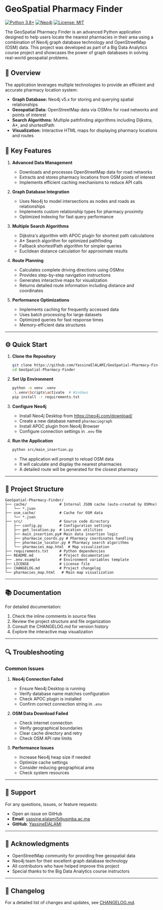 # GeoSpatial Pharmacy Finder

[![Python 3.8+](https://img.shields.io/badge/python-3.8+-blue.svg)](https://www.python.org/downloads/)
[![Neo4j](https://img.shields.io/badge/neo4j-v5.x-blue.svg)](https://neo4j.com/)
[![License: MIT](https://img.shields.io/badge/License-MIT-yellow.svg)](https://opensource.org/licenses/MIT)

The GeoSpatial Pharmacy Finder is an advanced Python application designed to help users locate the nearest pharmacies in their area using a combination of Neo4j graph database technology and OpenStreetMap (OSM) data. This project was developed as part of a Big Data Analytics course project and showcases the power of graph databases in solving real-world geospatial problems.

## 🌟 Overview

The application leverages multiple technologies to provide an efficient and accurate pharmacy location system:

- **Graph Database:** Neo4j v5.x for storing and querying spatial relationships
- **Geospatial Data:** OpenStreetMap data via OSMnx for road networks and points of interest
- **Search Algorithms:** Multiple pathfinding algorithms including Dijkstra, A*, and shortestPath
- **Visualization:** Interactive HTML maps for displaying pharmacy locations and routes

## 🚀 Key Features

1. **Advanced Data Management**
   - Downloads and processes OpenStreetMap data for road networks
   - Extracts and stores pharmacy locations from OSM points of interest
   - Implements efficient caching mechanisms to reduce API calls

2. **Graph Database Integration**
   - Uses Neo4j to model intersections as nodes and roads as relationships
   - Implements custom relationship types for pharmacy proximity
   - Optimized indexing for fast query performance

3. **Multiple Search Algorithms**
   - Dijkstra's algorithm with APOC plugin for shortest path calculations
   - A* Search algorithm for optimized pathfinding
   - Fallback shortestPath algorithm for simpler queries
   - Euclidean distance calculation for approximate results

4. **Route Planning**
   - Calculates complete driving directions using OSMnx
   - Provides step-by-step navigation instructions
   - Generates interactive maps for visualization
   - Returns detailed route information including distance and coordinates

5. **Performance Optimizations**
   - Implements caching for frequently accessed data
   - Uses batch processing for large datasets
   - Optimized queries for fast response times
   - Memory-efficient data structures

---

## ⚙️ Quick Start

1. **Clone the Repository**
   ```bash
   git clone https://github.com/YassineElALAMI/GeoSpatial-Pharmacy-Finder.git
   cd GeoSpatial-Pharmacy-Finder
   ```

2. **Set Up Environment**
   ```bash
   python -m venv .venv
   .\.venv\Scripts\activate  # Windows
   pip install -r requirements.txt
   ```

3. **Configure Neo4j**
   - Install Neo4j Desktop from https://neo4j.com/download/
   - Create a new database named `pharmaciegraph`
   - Install APOC plugin from Neo4j Browser
   - Configure connection settings in `.env` file

4. **Run the Application**
   ```bash
   python src/main_insertion.py
   ```
   - The application will prompt to reload OSM data
   - It will calculate and display the nearest pharmacies
   - A detailed route will be generated for the closest pharmacy

---

## 📂 Project Structure

```
GeoSpatial-Pharmacy-Finder/
├── cache/               # Internal JSON cache (auto-created by OSMnx)
│   └── *.json
├── osm_cache/           # Cache for OSM data
│   └── *.json
├── src/                 # Source code directory
│   ├── config.py        # Configuration settings
│   ├── get_location.py  # Location utilities
│   ├── main_insertion.py# Main data insertion logic
│   ├── pharmacie_coords.py # Pharmacy coordinates handling
│   ├── pharmacie_locator.py # Pharmacy search algorithms
│   └── pharmacies_map.html  # Map visualization
├── requirements.txt     # Python dependencies
├── README.md            # Project documentation
├── .env.example         # Environment variables template
├── LICENSE              # License file
├── CHANGELOG.md         # Project changelog
└── pharmacies_map.html   # Main map visualization
```

---

## 📚 Documentation

For detailed documentation:
1. Check the inline comments in source files
2. Review the project structure and file organization
3. Consult the CHANGELOG.md for version history
4. Explore the interactive map visualization

---

## 🔍 Troubleshooting

### Common Issues

1. **Neo4j Connection Failed**
   - Ensure Neo4j Desktop is running
   - Verify database name matches configuration
   - Check APOC plugin is installed
   - Confirm correct connection string in `.env`

2. **OSM Data Download Failed**
   - Check internet connection
   - Verify geographical boundaries
   - Clear cache directory and retry
   - Check OSM API rate limits

3. **Performance Issues**
   - Increase Neo4j heap size if needed
   - Optimize cache settings
   - Consider reducing geographical area
   - Check system resources

---

## 📧 Support

For any questions, issues, or feature requests:

- Open an issue on GitHub
- **Email**: yassine.elalami5@usmba.ac.ma
- **GitHub**: [YassineElALAMI](https://github.com/YassineElALAMI)

---

## 📝 Acknowledgments

- OpenStreetMap community for providing free geospatial data
- Neo4j team for their excellent graph database technology
- All contributors who have helped improve this project
- Special thanks to the Big Data Analytics course instructors

---

## 📝 Changelog

For a detailed list of changes and updates, see [CHANGELOG.md](CHANGELOG.md).
